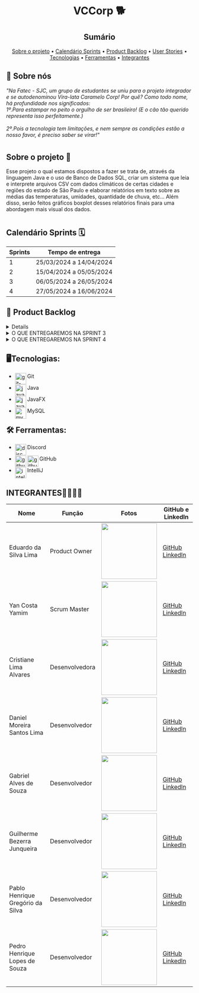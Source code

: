 # <h1 align="center"> VCCorp 🐕​ </h1>

<h2 align="center"> Sumário </h2>
  <p align="center">
     <a href ="#sobre-o-projeto">Sobre o projeto</a>  • 
     <a href ="#calendario-sprints">Calendário Sprints</a>  • 
     <a href ="#product-backlog">Product Backlog</a>  •
     <a href ="#user-stories">User Stories</a>  •
     <a href ="#tecnologias">Tecnologias</a>  •
     <a href ="#ferramentas">Ferramentas</a>  •
     <a href ="#integrantes">Integrantes</a>
   </p>

<span id="Sobre nós">

## :dart: Sobre nós 

<i>"Na Fatec - SJC, um grupo de estudantes se uniu para o projeto integrador e se autodenominou Vira-lata Caramelo Corp! Por quê? Como todo nome, há profundidade nos significados:
<br>1º.Para estampar no peito o orgulho de ser brasileiro! (E o cão tão querido representa isso perfeitamente.) </br>
<br>2º.Pois a tecnologia tem limitações, e nem sempre as condições estão a nosso favor, é preciso saber se virar!"</br></i>

# <h2>Sobre o projeto 💬</h2>
Esse projeto o qual estamos dispostos a fazer se trata de, através da linguagem Java e o uso de Banco de Dados SQL, criar um sistema que leia e interprete arquivos CSV com dados climáticos de certas cidades e regiões do estado de São Paulo e elaborar relatórios em texto sobre as médias das temperaturas, umidades, quantidade de chuva, etc... Além disso, serão feitos gráficos boxplot desses relatórios finais para uma abordagem mais visual dos dados.

# <h2>Calendário Sprints 🗓️</h2>

| Sprints | Tempo de entrega               |
|---------|-------------------------------|
| 1       | 25/03/2024 a 14/04/2024       |
| 2       | 15/04/2024 a 05/05/2024       |
| 3       | 06/05/2024 a 26/05/2024       |
| 4       | 27/05/2024 a 16/06/2024       |

<span id="backlog--entregas">
   
## :pushpin: Product Backlog

<details>

| Prioridade | Função                                             | Descrição                                                                                                          |
|------------|----------------------------------------------------|--------------------------------------------------------------------------------------------------------------------| 
| 1          | Leitura de Arquivos CSV  | Elaborar o diagrama de classes para representar a estrutura do sistema e as relações entre as entidades.            | 
| 2          | Criar Diagrama de Classes  | Desenvolver a lógica para carregar e validar arquivos CSV contendo dados climáticos. Identificar e armazenar os registros suspeitos para revisão manual.             | 
| 3        | Gerenciamento de Estações, Cidades e Unidades de Medida  | Desenvolver a funcionalidade para visualizar, adicionar, modificar e excluir informações sobre estações meteorológicas, cidades e unidades de medida.       | 
| 4          |  Modelar Banco de Dados | Desenvolver a interface de usuário visual para facilitar a interação do usuário com o sistema.                      | 
| 5          | Criar Interface de Usuário (UI) | Modelar o banco de dados para armazenar os dados climáticos de forma eficiente e organizada.                       | 
| 6          | Identificação de Cidades  | Extrair o nome da cidade a partir do nome do arquivo CSV. Associar cada arquivo à sua respectiva cidade.             | 
| 7          | Unificação dos Dados                              | Desenvolver a estrutura de dados para armazenar os dados unificados das cidades. Implementar a lógica para unificar os dados das estações meteorológicas.          |
| 8          | Implementar Banco de Dados MySQL                  | Configurar e implementar o banco de dados MySQL para armazenar os dados climáticos conforme o modelo definido.      | 
| 9          | Tratamento de Registros Suspeitos                 | Implementar uma interface para revisão e correção de registros suspeitos. Permitir a exclusão ou revisão dos registros suspeitos e sua adição à base de dados principal. | 
| 10          | Relatório de Médias por Cidade e Período          | Desenvolver a funcionalidade para gerar relatórios de médias das variáveis climáticas por cidade e período de tempo selecionados pelo usuário.                        |  
| 11          | Preparação para Plotagem de Gráficos Boxplot      | Implementar a lógica para calcular os elementos necessários para plotagem de gráficos boxplot com base nos dados de uma estação em uma determinada data.               | 
| 12         | Ajustes e Melhorias                               | Realizar ajustes finais e melhorias de usabilidade com base no feedback do usuário.                                 |
| 13         | Documentação                                      | Preparar a documentação do sistema, incluindo manuais de usuário e desenvolvedor.                                   |

</details>

<span id="user-stories">

<details>
  <summary>O QUE ENTREGAREMOS NA SPRINT 3</summary>

1. Relatório Situacional

Problema:
A necessidade de um relatório que apresente os valores médios das últimas medidas para cada cidade, facilitando o monitoramento e a comparação das condições climáticas em diferentes localidades.

Requisito:
Relatório que apresente os valores médios das últimas medidas para cada cidade, ajudando na visualização e comparação das condições climáticas.

Descrição no formato:
Como pesquisador, desejo um relatório de situação que apresente os valores médios das últimas medidas para cada cidade, para que eu possa monitorar e comparar facilmente as condições climáticas em diferentes localidades.

Checklist para concluir a demanda:

O relatório deve apresentar os valores médios das últimas medidas para cada cidade.
A interface do usuário deve permitir a seleção fácil de cidades para visualização do relatório.
O relatório deve ser atualizado regularmente com as últimas medidas disponíveis



2 - relatorio boxplot
    Titulo: Relatório de elementos bloxplot

• Problema: A falta de um relatório que calcule os elementos para plotar um gráfico boxplot impede uma análise estatística detalhada das variáveis climáticas de uma estação em uma determinada data. Isso limita a compreensão das distribuições e variações dos dados climáticos, essenciais para estudos aprofundados e decisões baseadas em dados.

• Requisito: Relatório que calcule os elementos para se plotar um gráfico boxplot com base nos dados de uma estação em uma determinada data.

• Descrição no formato: Como pesquisador, desejo um relatório que calcule os elementos necessários para plotar um gráfico boxplot com base nos dados de uma estação em uma determinada data. Isso permitirá uma análise estatística detalhada das distribuições e variações das variáveis climáticas, facilitando a compreensão dos dados e a tomada de decisões informadas.

• Checklist para concluir demanda
  - Os relatórios permitem a seleção de uma estação específica e uma data específica para análise.
  - Os relatórios calculam e apresentam os elementos necessários para plotar um gráfico boxplot (mínimo, primeiro quartil, mediana, terceiro quartil e máximo).
  - A interface do usuário permite a seleção fácil de estações e datas para visualização dos relatórios de boxplot.

3 - tela de definiçao de parametros E 4 - tela de dados suspeitos:

• Problema: Atualmente, os dados sobre o clima em uma mesma cidade são armazenados em diversos arquivos, um para cada estação de monitoramento. Esses arquivos podem ter formatos diferentes e conter valores incorretos devido a enganos humanos ou problemas na coleta automática, por tanto é preciso uma maneira de lidar com registros suspeitos.

• Requisito: "Tratamento de registros suspeitos, que permita exclusão ou revisão. Deve ser possível 
alterar os valores e passá-los à base de dados principal ou excluí-los. [...] . Registros suspeitos (exemplo: registro com temperatura acima de 60 graus Celsius ou inferior a -20  graus Celsius) devem ser armazenados a parte para revisão manual."


• Descrição no formato: Como pesquisador, quero ter a capacidade de corrigir ou excluir informações suspeitas nos registros de dados climáticos. Isso garantirá que tenhamos informações precisas sobre o clima em nossa região de estudo, facilitando nossa análise e tomada de decisões.

• Checklist para concluir demanda
   - Os registros suspeitos são facilmente identificados e acessíveis para o pesquisador.
   - O sistema permite que o pesquisador revise e corrija os registros suspeitos conforme necessário.
   - As alterações feitas nos registros suspeitos são devidamente salvas, assegurando a precisão dos dados.
----

• Problema: Atualmente, os dados sobre o clima em uma mesma cidade são armazenados em diversos arquivos, um para cada estação de monitoramento. Esses arquivos podem ter formatos diferentes e conter valores incorretos devido a enganos humanos ou problemas na coleta automática, por tanto é preciso uma maneira de lidar com registros suspeitos.

• Requisito: "Tratamento de registros suspeitos, que permita exclusão ou revisão. Deve ser possível 
alterar os valores e passá-los à base de dados principal ou excluí-los. [...] . Registros suspeitos (exemplo: registro com temperatura acima de 60 graus Celsius ou inferior a -20  graus Celsius) devem ser armazenados a parte para revisão manual."

• Descrição no formato: Como pesquisador, quero ter a capacidade de corrigir ou excluir informações suspeitas nos registros de dados climáticos. Isso garantirá que tenhamos informações precisas sobre o clima em nossa região de estudo, facilitando nossa análise e tomada de decisões.

• Checklist para concluir demanda
   - Os registros suspeitos são facilmente identificados e acessíveis para o pesquisador.
   - O sistema permite que o pesquisador revise e corrija os registros suspeitos conforme necessário.
   - As alterações feitas nos registros suspeitos são devidamente salvas, assegurando a precisão dos dados.

5 - exportaçao csv no situacional e boxplot
Problema:
A falta de uma funcionalidade que permita a exportação de relatórios em formato CSV dificulta a análise e o compartilhamento dos dados climáticos para estudos e apresentações mais aprofundadas.

Requisito:
Funcionalidade que permita a exportação de relatórios em formato CSV, facilitando a análise e o compartilhamento dos dados climáticos.

Descrição no formato:
Como pesquisador, desejo uma funcionalidade que permita a exportação dos relatórios em formato CSV, para que eu possa analisar e compartilhar os dados climáticos de forma mais eficiente e detalhada.

Checklist para concluir a demanda:

A interface do usuário deve permitir a exportação de relatórios em formato CSV.
Os relatórios exportados em CSV devem conter todos os dados apresentados no relatório original.
A funcionalidade de exportação deve ser fácil de usar e acessível a partir da visualização dos relatórios.


</details>


<details>
  <summary>O QUE ENTREGAREMOS NA SPRINT 4</summary>

1 - Relatório de Valor Médio das Variáveis Climáticas por Cidade
Problema:
A ausência de um relatório detalhado de valor médio das variáveis climáticas por cidade, com periodicidade horária, dificulta a análise precisa das condições climáticas ao longo do tempo.

Requisito:
Relatório de valor médio das variáveis climáticas por cidade, que permita escolher uma cidade e um período de tempo específico, apresentando dados com periodicidade horária (um registro a cada hora).

Descrição no formato:
Como pesquisador, desejo um relatório de valor médio das variáveis climáticas por cidade, que permita a escolha de uma cidade e de um período de tempo específico, com dados apresentados a cada hora. Isso permitirá uma análise detalhada e precisa das condições climáticas ao longo do tempo, facilitando estudos e tomadas de decisão.

Checklist para concluir a demanda:

O relatório deve permitir a escolha de uma cidade específica.
O relatório deve permitir a seleção de um período de tempo específico.
O relatório deve apresentar dados climáticos médios com periodicidade horária (um registro a cada hora).
A interface do usuário deve ser intuitiva e permitir a seleção fácil de cidades e períodos de tempo.

2 - Manual do Usuário
Problema:
A ausência de um manual do usuário detalhado dificulta a compreensão e utilização das funcionalidades do sistema pelos usuários finais.

Requisito:
Manual do usuário que descreva detalhadamente todas as funcionalidades do sistema, incluindo instruções de uso e exemplos práticos.

Descrição no formato:
Como usuário, desejo um manual detalhado que explique todas as funcionalidades do sistema, para que eu possa utilizar o sistema de forma eficiente e aproveitar ao máximo suas capacidades.

Checklist para concluir a demanda:

O manual deve cobrir todas as funcionalidades do sistema.
O manual deve incluir instruções claras e exemplos práticos.
O manual deve ser fácil de acessar e navegar.


3 - Diagrama Entidade-Relacionamento
Problema:
A falta de um diagrama entidade-relacionamento claro dificulta a compreensão da estrutura e das relações do banco de dados.

Requisito:
Diagrama entidade-relacionamento que represente claramente a estrutura e as relações do banco de dados.

Descrição no formato:
Como desenvolvedor, desejo um diagrama entidade-relacionamento que represente claramente a estrutura e as relações do banco de dados, para que eu possa entender melhor a arquitetura do sistema e realizar manutenções e expansões de forma eficiente.

Checklist para concluir a demanda:

O diagrama deve representar todas as entidades e suas relações.
O diagrama deve ser claro e fácil de entender.
O diagrama deve estar atualizado com a versão atual do banco de dados.
Instruções de Instalação
Problema:
A ausência de instruções de instalação claras dificulta a configuração e implementação do sistema por novos usuários e administradores.

Requisito:
Instruções de instalação que detalhem passo a passo o processo de configuração e implementação do sistema.

Descrição no formato:
Como administrador, desejo instruções de instalação claras e detalhadas, para que eu possa configurar e implementar o sistema sem dificuldades.

Checklist para concluir a demanda:

As instruções devem cobrir todos os passos necessários para a instalação do sistema.
As instruções devem incluir pré-requisitos e possíveis soluções para problemas comuns.
As instruções devem ser fáceis de seguir e entender.




</details>


## 🖥️Tecnologias:
 * <p>
   <img align="left" title="git-logo" height="30px" src="https://skillicons.dev/icons?i=git"/>
   Git
 </p>
 
* <p>
   <img align="left" title="java-logo" height="30px" src="https://skillicons.dev/icons?i=java"/>
   Java
 </p>

* <p>
   <img align="left" title="javafx-logo" height="30px" src="https://github.com/nininhosam/nininhosam/assets/76211125/5b22e9b0-5474-4366-8742-2b6545952951"/>
   JavaFX
 </p>
 
* <p>
   <img align="left" title="mysql-logo" height="30px" src="https://skillicons.dev/icons?i=mysql"/>
   MySQL
 </p>




## 🛠️ Ferramentas:
* <p>
   <img align="left" title="discord-logo" height="30px" src="https://skillicons.dev/icons?i=discord"/>
   Discord
 </p>
 
* <p>
   <img align="left" title="github-dark" height="30px" src="https://user-images.githubusercontent.com/76211125/227561942-1503fb74-eb8e-41d1-936e-bf22bc2d70eb.png#gh-dark-mode-only"/>
   <img align="left" title="github-light" height="30px" src="https://user-images.githubusercontent.com/76211125/227561896-a90cea71-7431-4908-ac8d-71fc02603eeb.png#gh-light-mode-only"/>
   GitHub
 </p>
 
* <p>
   <img align="left" title="intellij-logo" height="30px" src="https://skillicons.dev/icons?i=idea"/>
   IntelliJ
 </p>


# <h2>INTEGRANTES👨‍💻👩‍💻</h2>
| Nome                                    | Função          | Fotos                                                                                                     | GitHub e LinkedIn                                        |
|-----------------------------------------|-----------------|-----------------------------------------------------------------------------------------------------------|----------------------------------------------------------|
| Eduardo da Silva Lima | Product Owner   | <img src="https://github.com/YanYamim/VCCorp/assets/119015786/24de5e7d-c40f-4d88-a9b6-48ee56f76ec8" width="150px"/> | [GitHub](https://github.com/PortifoliodoEdu) [Linkedln](https://www.linkedin.com/in/edu-datamarketing) |
| Yan Costa Yamim | Scrum Master    | <img src="https://github.com/YanYamim/VCCorp/assets/119015786/f3a0006b-3a5b-45ef-9108-aaf8c2634d98" width="150px"/> | [GitHub](https://github.com/yancostayamim) [Linkedln](https://www.linkedin.com/in/yan-yamim-185220278/) |
| Cristiane Lima Alvares  | Desenvolvedora  | <img src="https://github.com/YanYamim/VCCorp/assets/119015786/c2d64b75-d1f6-4abf-bdfc-ec996563ba5f" width="150px"/> | [GitHub](https://github.com/hstcris) [Linkedln](https://www.linkedin.com/in/cristiane-alvares/) |
| Daniel Moreira Santos Lima  | Desenvolvedor  | <img src="https://github.com/YanYamim/VCCorp/assets/119015786/da3b8d2b-ec18-405c-b2be-7bedff43a27c" width="150px"/> | [GitHub](https://github.com/DanielLimaCpy) [Linkedln](https://www.linkedin.com/in/daniel-lima-637648179?utm_source=share&utm_campaign=share_via&utm_content=profile&utm_medium=android_app) |
| Gabriel Alves de Souza   | Desenvolvedor   | <img src="https://github.com/YanYamim/VCCorp/assets/119015786/e5cc312c-c170-4d27-906d-d49e4b985e6d" width="150px"/> |[GitHub](https://github.com/gabriel15asouza) [Linkedln](https://www.linkedin.com/in/gabriel-alves-de-souza-5b7747267/) |
| Guilherme Bezerra Junqueira | Desenvolvedor | <img src="https://github.com/YanYamim/VCCorp/assets/119015786/2bd4f098-fbf3-46c9-bcf1-696c1e396c44" width="150px"/> | [GitHub](https://github.com/GuilhermebJunqueira) [Linkedln](https://www.linkedin.com/in/guilherme-bezerra-a01035170/) |
| Pablo Henrique Gregório da Silva| Desenvolvedor | <img src="https://github.com/YanYamim/VCCorp/assets/119015786/f32214ff-67c2-4fd8-98bd-47d2fd9ca690" width="150px"/> | [GitHub](https://github.com/pablohgs05) [Linkedln](https://www.linkedin.com/in/pablo-henrique05/) |
| Pedro Henrique Lopes de Souza | Desenvolvedor   | <img src="https://github.com/YanYamim/VCCorp/assets/119015786/ad8a9b5a-c699-4dfd-b2ca-2eee1476d103" width="150px"/> | [GitHub](https://github.com/pelopinho) [Linkedln](https://www.linkedin.com/in/pelopes7/)|
